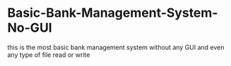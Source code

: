 # Basic-Bank-Management-System-No-GUI
this is the most basic bank management system without any GUI and even any type of file read or write
